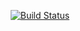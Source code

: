 <p align="center">
<a href="https://travis-ci.org/bfso/426_webshop-laravel-introducton"><img src="https://travis-ci.com/RockJazzPro/426_webshop-laravel-introducton.svg?branch=master" alt="Build Status"></a>
</p>
